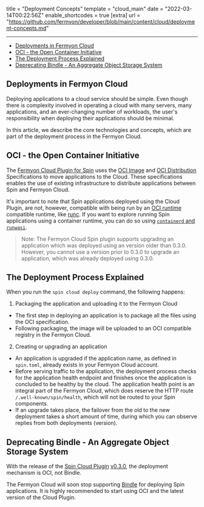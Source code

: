 title = "Deployment Concepts"
template = "cloud_main"
date = "2022-03-14T00:22:56Z"
enable_shortcodes = true
[extra]
url = "https://github.com/fermyon/developer/blob/main/content/cloud/deployment-concepts.md"

---

- [Deployments in Fermyon Cloud](#deployments-in-fermyon-cloud)
- [OCI - the Open Container Initiative](#oci---the-open-container-initiative)
- [The Deployment Process Explained](#the-deployment-process-explained)
- [Deprecating Bindle - An Aggregate Object Storage System](#deprecating-bindle---an-aggregate-object-storage-system)

## Deployments in Fermyon Cloud

Deploying applications to a cloud service should be simple. Even though there is complexity involved in operating a cloud with many servers, many applications, and an ever-changing number of workloads, the user's responsibility when deploying their applications should be minimal.

In this article, we describe the core technologies and concepts, which are part of the deployment process in the Fermyon Cloud.

## OCI - the Open Container Initiative

The [Fermyon Cloud Plugin for Spin](https://developer.fermyon.com/cloud/cloud-command-reference) uses the [OCI Image](https://github.com/opencontainers/image-spec) and [OCI Distribution](https://github.com/opencontainers/distribution-spec) Specifications to move applications to the Cloud. These specifications enables the use of existing infrastructure to distribute applications between Spin and Fermyon Cloud.

It's important to note that Spin applications deployed using the Cloud Plugin, are not, however, compatible with being run by an [OCI runtime](https://github.com/opencontainers/runtime-spec) compatible runtime, like [runc](https://github.com/opencontainers/runc). If you want to explore running Spin applications using a container runtime, you can do so using [`containerd` and `runwasi`](https://github.com/containerd/runwasi).

> Note: The Fermyon Cloud Spin plugin supports upgrading an application which was deployed using an version older than 0.3.0. However, you cannot use a version prior to 0.3.0 to upgrade an application, which was already deployed using 0.3.0.

## The Deployment Process Explained

When you run the `spin cloud deploy` command, the following happens:

1. Packaging the application and uploading it to the Fermyon Cloud
  - The first step in deploying an application is to package all the files using the OCI specification. 
  - Following packaging, the image will be uploaded to an OCI compatible registry in the Fermyon Cloud.
2. Creating or upgrading an application
  - An application is upgraded if the application name, as defined in `spin.toml`, already exists in your Fermyon Cloud account.
  - Before serving traffic to the application, the deployment process checks for the application health endpoint and finishes once the application is concluded to be healthy by the cloud. The application health point is an integral part of the Fermyon Cloud, which does reserve the HTTP route `/.well-known/spin/health`, which will not be routed to your Spin components.
  - If an upgrade takes place, the failover from the old to the new deployment takes a short amount of time, during which you can observe replies from both deployments (version).

## Deprecating Bindle - An Aggregate Object Storage System

With the release of the [Spin Cloud Plugin](https://developer.fermyon.com/cloud/cloud-command-reference) [v0.3.0](https://github.com/fermyon/cloud-plugin/releases/tag/v0.3.0), the deployment mechanism is OCI, not Bindle. 

The Fermyon Cloud will soon stop supporting [Bindle](https://github.com/deislabs/bindle) for deploying Spin applications. It is highly recommended to start using OCI and the latest version of the Cloud Plugin.

